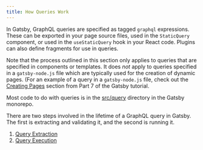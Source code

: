```yaml
---
title: How Queries Work
---
```


In Gatsby, GraphQL queries are specified as tagged `graphql` expressions. These can be exported in your page source files, used in the `StaticQuery` component, or used in the `useStaticQuery` hook in your React code. Plugins can also define fragments for use in queries.

Note that the process outlined in this section only applies to queries that are specified in components or templates. It does _not_ apply to queries specified in a `gatsby-node.js` file which are typically used for the creation of dynamic pages. (For an example of a query in a `gatsby-node.js` file, check out the [Creating Pages](/docs/tutorial/part-7/#creating-pages) section from Part 7 of the Gatsby tutorial.

Most code to do with queries is in the [src/query](https://github.com/gatsbyjs/gatsby/tree/master/packages/gatsby/src/query) directory in the Gatsby monorepo.

There are two steps involved in the lifetime of a GraphQL query in Gatsby. The first is extracting and validating it, and the second is running it.

1. [Query Extraction](/docs/query-extraction/)
2. [Query Execution](/docs/query-execution/)
